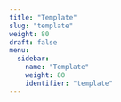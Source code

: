 ```yaml
---
title: "Template"
slug: "template"
weight: 80
draft: false
menu:
  sidebar:
    name: "Template"
    weight: 80
    identifier: "template"
---
```

